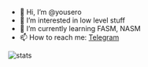 * 👋 Hi, I’m @yousero
* 👀 I’m interested in low level stuff
* 🌱 I’m currently learning FASM, NASM
* 📫 How to reach me: [Telegram](https://t.me/yousero)

<!---
yousero/yousero is a ✨ special ✨ repository because its `README.md` (this file) appears on your GitHub profile.
You can click the Preview link to take a look at your changes.
--->

![stats](https://github-readme-stats.vercel.app/api/top-langs/?username=yousero&layout=compact)

